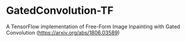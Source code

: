 # GatedConvolution-TF
A TensorFlow implementation of Free-Form Image Inpainting with Gated Convolution (https://arxiv.org/abs/1806.03589)
